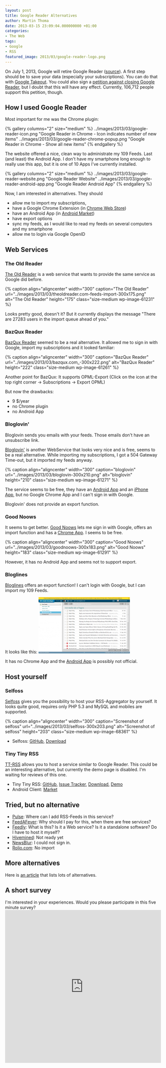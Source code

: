```yaml
---
layout: post
title: Google Reader Alternatives
author: Martin Thoma
date: 2013-03-15 23:09:04.000000000 +01:00
categories:
- The Web
tags:
- Google
- RSS
featured_image: 2013/03/google-reader-logo.png
---
```

On July 1, 2013, Google will retire Google Reader (<a href="http://googleblog.blogspot.de/2013/03/a-second-spring-of-cleaning.html">source</a>). A first step should be to save your data (especially your subscriptions). You can do that with <a href="https://www.google.com/takeout">Google Takeout</a>. You could also sign a <a href="https://www.change.org/petitions/google-keep-google-reader-running">petition against closing Google Reader</a>, but I doubt that this will have any effect. Currently, 106,712 people support this petition, though.

<h2>How I used Google Reader</h2>
Most important for me was the Chrome plugin:

{% gallery columns="2" size="medium" %}
    ../images/2013/03/google-reader-icon.png    "Google Reader in Chrome - Icon indicates number of new items"
    ../images/2013/03/google-reader-chrome-popup.png    "Google Reader in Chrome - Show all new items"
{% endgallery %}

The website offered a nice, clean way to administrate my 109 Feeds. Last (and least) the Android App. I don't have my smartphone long enough to really use this app, but it is one of 10 Apps I've currently installed.

{% gallery columns="2" size="medium" %}
    ../images/2013/03/google-reader-website.png "Google Reader Website"
    ../images/2013/03/google-reader-android-app.png "Google Reader Android App"
{% endgallery %}

Now, I am interested in alternatives. They should
<ul>
  <li>allow me to import my subscriptions,</li>
  <li>have a Google Chrome Extension (in <a href="https://chrome.google.com/webstore?utm_source=chrome-ntp-icon">Chrome Web Store</a>)</li>
  <li>have an Android App (in <a href="https://play.google.com/store">Android Market</a>)</li>
  <li>have export options</li>
  <li>sync my feeds, as I would like to read my feeds on several computers and my smartphone</li>
  <li>allow me to login via Google OpenID</li>
</ul>

<h2>Web Services</h2>
<h3>The Old Reader</h3>
<a href="http://theoldreader.com/">The Old Reader</a> is a web service that wants to provide the same service as Google did before.

{% caption align="aligncenter" width="300" caption="The Old Reader" url="../images/2013/03/theoldreader.com-feeds-import-300x175.png" alt="The Old Reader"  height="175" class="size-medium wp-image-61231" %}

Looks pretty good, doesn't it? But it currently displays the message "There are 27283 users in the import queue ahead of you."

<h3>BazQux Reader</h3>
<a href="http://bazqux.com/">BazQux Reader</a> seemed to be a real alternative. It allowed me to sign in with Google, import my subscriptions and it looked familiar:

{% caption align="aligncenter" width="300" caption="BazQux Reader" url="../images/2013/03/bazqux.com_-300x222.png" alt="BazQux Reader"  height="222" class="size-medium wp-image-61261" %}

Another point for BazQux: It supports OPML-Export (Click on the icon at the top right corner &rarr; Subscriptions &rarr; Export OPML)

But now the drawbacks:
<ul>
  <li>9 $/year</li>
  <li>no Chrome plugin</li>
  <li>no Android App</li>
</ul>

<h3>Bloglovin'</h3>
<div class="warning">Bloglovin sends you emails with your feeds. Those emails don't have an unsubscribe link.</div>

<a href="http://www.bloglovin.com/">Bloglovin'</a> is another WebService that looks very nice and is free, seems to be a real alternative. While importing my subscriptions, I got a 504 Gateway Time-out, but it imported my feeds anyway.

{% caption align="aligncenter" width="300" caption="bloglovin" url="../images/2013/03/bloglovin-300x210.png" alt="bloglovin"  height="210" class="size-medium wp-image-61271" %}

The service seems to be free, they have an <a href="https://play.google.com/store/apps/details?id=se.yo.android.bloglovin">Android App</a> and an <a href="https://itunes.apple.com/app/bloglovin/id421818340?mt=8">iPhone App</a>, but no Google Chrome App and I can't sign in with Google.

Bloglovin' does not provide an export function.

<h3>Good Noows</h3>
It seems to get better. <a href="http://goodnoows.com/">Good Noows</a> lets me sign in with Google, offers an import function and has a <a href="https://chrome.google.com/webstore/detail/good-noows/deegloljmdbfbjhlimieancmcfombgjj?utm_source=chrome-ntp-icon">Chrome App</a>. I seems to be free.

{% caption align="aligncenter" width="300" caption="Good Noows" url="../images/2013/03/goodnoows-300x183.png" alt="Good Noows"  height="183" class="size-medium wp-image-61291" %}

However, it has no Android App and seems not to support export.

<h3>Bloglines</h3>
<a href="http://www.bloglines.com/index.html">Bloglines</a> offers an export function! I can't login with Google, but I can import my 109 Feeds. 

It looks like this:
<a href="../images/2013/03/bloglines.png"><img src="../images/2013/03/bloglines-300x184.png" alt="bloglines" width="300" height="184" class="aligncenter size-medium wp-image-61351" /></a>

It has no Chrome App and the <a href="https://play.google.com/store/apps/details?id=org.nyquil.rss2bloglines&feature=search_result#?t=W251bGwsMSwyLDEsIm9yZy5ueXF1aWwucnNzMmJsb2dsaW5lcyJd">Android App</a> is possibly not official.

<h2>Host yourself</h2>
<h3>Selfoss</h3>
<a href="http://selfoss.aditu.de/">Selfoss</a> gives you the possibility to host your RSS-Aggregator by yourself. It looks quite good, requires only PHP 5.3 and MySQL and mobiles are supported.

{% caption align="aligncenter" width="300" caption="Screenshot of selfoss" url="../images/2013/03/selfoss-300x203.png" alt="Screenshot of selfoss"  height="203" class="size-medium wp-image-68361" %}

<ul>
  <li>Selfoss: <a href="https://github.com/SSilence/selfoss">GitHub</a>, <a href="http://selfoss.aditu.de/">Download</a></li>
</ul>

<h3>Tiny Tiny RSS</h3>
<a href="http://tt-rss.org/redmine/projects/tt-rss/wiki">TT-RSS</a> allows you to host a service similar to Google Reader. This could be an interesting alternative, but currently the demo page is disabled. I'm waiting for reviews of this one.

<ul>
  <li>Tiny Tiny RSS: <a href="https://github.com/gothfox/Tiny-Tiny-RSS">GitHub</a>, <a href="http://tt-rss.org/redmine/projects/tt-rss-android/issues">Issue Tracker</a>, <a href="http://tt-rss.org/redmine/projects/tt-rss/wiki#Download">Download</a>, <a href="https://www.softaculous.com/demos/Tiny_Tiny_RSS">Demo</a></li>
  <li>Android Client: <a href="https://play.google.com/store/apps/details?id=org.fox.ttrss&feature=search_result">Market</a></li>
</ul>

<h2>Tried, but no alternative</h2>
<ul>
  <li><a href="https://www.pulse.me/">Pulse</a>: Where can I add RSS-Feeds in this service?</li>
  <li><a href="http://www.feedafever.com/#account">FeedAFever</a>: Why should I pay for this, when there are free services?</li>
  <li><a href="http://blog.feedly.com/2013/03/14/google-reader/">Feedly</a>: What is this? Is it a Web service? Is it a standalone software? Do I have to host it myself?</li>
  <li><a href="http://hivemined.org/#wut">Hivemined</a>: Not ready yet</li>
  <li><a href="http://www.newsblur.com/">NewsBlur</a>: I could not sign in.</li>
  <li><a href="https://www.rolio.com/">Rolio.com</a>: No import</li>
</ul>

<h2>More alternatives</h2>
Here is <a href="http://www.anoxa.de/blog2/?p=16012">an article</a> that lists lots of alternatives.

<h2>A short survey</h2>
I'm interested in your experiences. Would you please participate in this five minute survey?

<iframe src="https://docs.google.com/forms/d/1m7-dKZkKGKQrn3fhejKAxMAw-rWjTR8t1hdE3-zZr-8/viewform?embedded=true" width="512" height="500" frameborder="0" marginheight="0" marginwidth="0">Wird geladen...</iframe>
